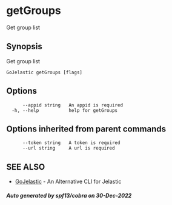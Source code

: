 #  getGroups

Get group list

## Synopsis

Get group list

```
GoJelastic getGroups [flags]
```

## Options

```
      --appid string   An appid is required
  -h, --help           help for getGroups
```

## Options inherited from parent commands

```
      --token string   A token is required
      --url string     A url is required
```

## SEE ALSO

* [GoJelastic](GoJelastic.md)	 - An Alternative CLI for Jelastic

##### Auto generated by spf13/cobra on 30-Dec-2022
